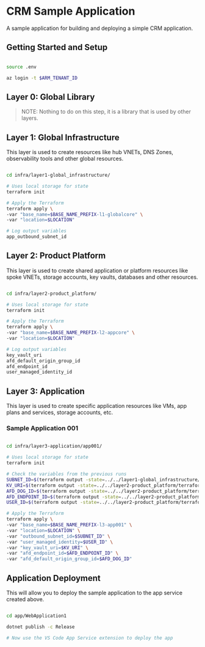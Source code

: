 # CRM Sample Application

A sample application for building and deploying a simple CRM application.

## Getting Started and Setup

```bash

source .env

az login -t $ARM_TENANT_ID

```

## Layer 0: Global Library

> NOTE: Nothing to do on this step, it is a library that is used by other layers.

## Layer 1: Global Infrastructure

This layer is used to create resources like hub VNETs, DNS Zones, observability tools and other global resources.

```bash

cd infra/layer1-global_infrastructure/

# Uses local storage for state
terraform init

# Apply the Terraform
terraform apply \
-var "base_name=$BASE_NAME_PREFIX-l1-globalcore" \
-var "location=$LOCATION"

# Log output variables
app_outbound_subnet_id

```

## Layer 2: Product Platform

This layer is used to create shared application or platform resources like spoke VNETs, storage accounts, key vaults, databases and other resources.

```bash

cd infra/layer2-product_platform/

# Uses local storage for state
terraform init

# Apply the Terraform
terraform apply \
-var "base_name=$BASE_NAME_PREFIX-l2-appcore" \
-var "location=$LOCATION"

# Log output variables
key_vault_uri
afd_default_origin_group_id
afd_endpoint_id
user_managed_identity_id

```

## Layer 3: Application

This layer is used to create specific application resources like VMs, app plans and services, storage accounts, etc.

### Sample Application 001

```bash

cd infra/layer3-application/app001/

# Uses local storage for state
terraform init

# Check the variables from the previous runs
SUBNET_ID=$(terraform output -state=../../layer1-global_infrastructure/terraform.tfstate -json | jq -r '.app_outbound_subnet_id.value')
KV_URI=$(terraform output -state=../../layer2-product_platform/terraform.tfstate -json | jq -r '.key_vault_uri.value')
AFD_DOG_ID=$(terraform output -state=../../layer2-product_platform/terraform.tfstate -json | jq -r '.afd_default_origin_group_id.value')
AFD_ENDPOINT_ID=$(terraform output -state=../../layer2-product_platform/terraform.tfstate -json | jq -r '.afd_endpoint_id.value')
USER_ID=$(terraform output -state=../../layer2-product_platform/terraform.tfstate -json | jq -r '.user_managed_identity_id.value')

# Apply the Terraform
terraform apply \
-var "base_name=$BASE_NAME_PREFIX-l3-app001" \
-var "location=$LOCATION" \
-var "outbound_subnet_id=$SUBNET_ID" \
-var "user_managed_identity=$USER_ID" \
-var "key_vault_uri=$KV_URI" \
-var "afd_endpoint_id=$AFD_ENDPOINT_ID" \
-var "afd_default_origin_group_id=$AFD_DOG_ID"

```

## Application Deployment

This will allow you to deploy the sample application to the app service created above.

```bash

cd app/WebApplication1

dotnet publish -c Release

# Now use the VS Code App Service extension to deploy the app

```